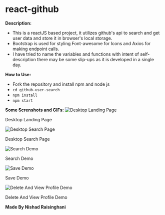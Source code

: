 # react-github
**Description:**

 - This is a reactJS based project, it utilizes github's api to search and get user data and store it in browser's local storage.
 - Bootstrap is used for styling Font-awesome for Icons and Axios for making endpoint calls.
 - I have tried to name the variables and functions with intent of self-description there may be some slip-ups as it is developed in a single day.

**How to Use:**

 - Fork the repository and install npm and node js
 - `cd github-user-search`
 - `npm install`
 - `npm start`

**Some Screnshots and GIFs:**
![Desktop Landing Page](https://raw.githack.com/nishd8/Github-User-Search/main/screenshots/Landing-desktop.png)

Desktop Landing Page
 
![Desktop Search Page](https://raw.githack.com/nishd8/Github-User-Search/main/screenshots/search.png)

Desktop Search Page

![Search Demo ](https://raw.githack.com/nishd8/Github-User-Search/main/screenshots/search.gif)

Search Demo

![Save Demo](https://raw.githack.com/nishd8/Github-User-Search/main/screenshots/save.gif)

Save Demo

![Delete And View Profile Demo](https://raw.githack.com/nishd8/Github-User-Search/main/screenshots/delete.gif)

Delete And View Profile Demo


**Made By Nishad Raisinghani**
